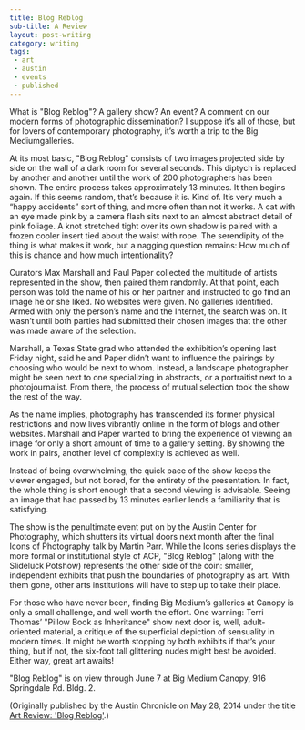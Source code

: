 ```yaml
---
title: Blog Reblog
sub-title: A Review
layout: post-writing
category: writing
tags:
 - art
 - austin
 - events
 - published
---
```


What is "Blog Reblog"? A gallery show? An event? A comment on our modern forms of photographic dissemination? I suppose it’s all of those, but for lovers of contemporary photography, it’s worth a trip to the Big Mediumgalleries.

At its most basic, "Blog Reblog" consists of two images projected side by side on the wall of a dark room for several seconds. This diptych is replaced by another and another until the work of 200 photographers has been shown. The entire process takes approximately 13 minutes. It then begins again. If this seems random, that’s because it is. Kind of. It’s very much a “happy accidents” sort of thing, and more often than not it works. A cat with an eye made pink by a camera flash sits next to an almost abstract detail of pink foliage. A knot stretched tight over its own shadow is paired with a frozen cooler insert tied about the waist with rope. The serendipity of the thing is what makes it work, but a nagging question remains: How much of this is chance and how much intentionality?

Curators Max Marshall and Paul Paper collected the multitude of artists represented in the show, then paired them randomly. At that point, each person was told the name of his or her partner and instructed to go find an image he or she liked. No websites were given. No galleries identified. Armed with only the person’s name and the Internet, the search was on. It wasn’t until both parties had submitted their chosen images that the other was made aware of the selection.

Marshall, a Texas State grad who attended the exhibition’s opening last Friday night, said he and Paper didn’t want to influence the pairings by choosing who would be next to whom. Instead, a landscape photographer might be seen next to one specializing in abstracts, or a portraitist next to a photojournalist. From there, the process of mutual selection took the show the rest of the way.

As the name implies, photography has transcended its former physical restrictions and now lives vibrantly online in the form of blogs and other websites. Marshall and Paper wanted to bring the experience of viewing an image for only a short amount of time to a gallery setting. By showing the work in pairs, another level of complexity is achieved as well.

Instead of being overwhelming, the quick pace of the show keeps the viewer engaged, but not bored, for the entirety of the presentation. In fact, the whole thing is short enough that a second viewing is advisable. Seeing an image that had passed by 13 minutes earlier lends a familiarity that is satisfying.

The show is the penultimate event put on by the Austin Center for Photography, which shutters its virtual doors next month after the final Icons of Photography talk by Martin Parr. While the Icons series displays the more formal or institutional style of ACP, "Blog Reblog" (along with the Slideluck Potshow) represents the other side of the coin: smaller, independent exhibits that push the boundaries of photography as art. With them gone, other arts institutions will have to step up to take their place.

For those who have never been, finding Big Medium’s galleries at Canopy is only a small challenge, and well worth the effort. One warning: Terri Thomas’ "Pillow Book as Inheritance" show next door is, well, adult-oriented material, a critique of the superficial depiction of sensuality in modern times. It might be worth stopping by both exhibits if that’s your thing, but if not, the six-foot tall glittering nudes might best be avoided. Either way, great art awaits!

"Blog Reblog" is on view through June 7 at Big Medium Canopy, 916 Springdale Rd. Bldg. 2.

(Originally published by the Austin Chronicle on May 28, 2014 under the title [Art Review: 'Blog Reblog'](http://www.austinchronicle.com/daily/arts/2014-05-28/art-review-blog-reblog/).)